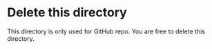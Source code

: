 # Delete this directory
This directory is only used for GitHub repo. You are free to delete this 
directory.
